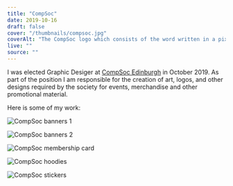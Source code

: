 ```yaml
---
title: "CompSoc"
date: 2019-10-16
draft: false
cover: "/thumbnails/compsoc.jpg"
coverAlt: "The CompSoc logo which consists of the word written in a pixel font called Fipps with Comp in black and Soc in red. The background is white."
live: ""
source: ""
---
```


I was elected Graphic Desiger at [CompSoc Edinburgh](https://comp-soc.com/) in October 2019. As part of the position I am responsible for the creation of art, logos, and other designs required by the society for events, merchandise and other promotional material.

Here is some of my work:

![CompSoc banners 1](/compsoc/compsoc-1.png)

![CompSoc banners 2](/compsoc/compsoc-2.png)

![CompSoc membership card](/compsoc/compsoc-3.png)

![CompSoc hoodies](/compsoc/compsoc-4.png)

![CompSoc stickers](/compsoc/compsoc-5.png)